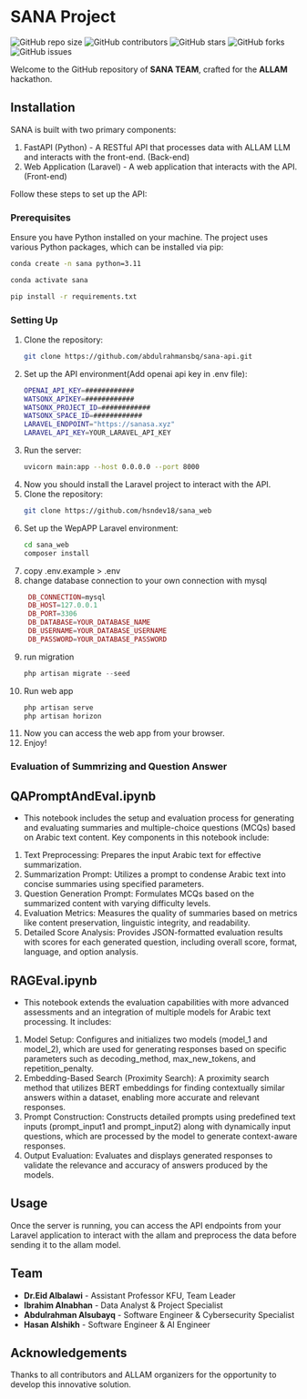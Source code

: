 
# SANA Project

![GitHub repo size](https://img.shields.io/github/repo-size/abdulrahmansbq/sana-api)
![GitHub contributors](https://img.shields.io/github/contributors/abdulrahmansbq/sana-api)
![GitHub stars](https://img.shields.io/github/stars/abdulrahmansbq/sana-api?style=social)
![GitHub forks](https://img.shields.io/github/forks/abdulrahmansbq/sana-api?style=social)
![GitHub issues](https://img.shields.io/github/issues/abdulrahmansbq/sana-api)


Welcome to the GitHub repository of **SANA TEAM**, crafted for the **ALLAM** hackathon.

## Installation

SANA is built with two primary components:

1. FastAPI (Python) - A RESTful API that processes data with ALLAM LLM and interacts with the front-end. (Back-end)
2. Web Application (Laravel) - A web application that interacts with the API. (Front-end)

Follow these steps to set up the API:
### Prerequisites

Ensure you have Python installed on your machine. The project uses various Python packages, which can be installed via pip:

```bash
conda create -n sana python=3.11 
```

```bash
conda activate sana
```

```bash
pip install -r requirements.txt
```

### Setting Up

1. Clone the repository:
    ```bash
    git clone https://github.com/abdulrahmansbq/sana-api.git
    ```
2. Set up the API environment(Add openai api key in .env file):
    ```bash
    OPENAI_API_KEY=############
    WATSONX_APIKEY=############
    WATSONX_PROJECT_ID=############
    WATSONX_SPACE_ID=############
    LARAVEL_ENDPOINT="https://sanasa.xyz"
    LARAVEL_API_KEY=YOUR_LARAVEL_API_KEY
    ```
3. Run the server:
    ```bash
    uvicorn main:app --host 0.0.0.0 --port 8000
    ```
4.  Now you should install the Laravel project to interact with the API.
5.  Clone the repository:
    ```bash
    git clone https://github.com/hsndev18/sana_web
    ```
4. Set up the WepAPP Laravel environment:
    ```bash
    cd sana_web
    composer install
    ```
5. copy .env.example > .env
6. change database connection to your own connection with mysql
   ```php
    DB_CONNECTION=mysql
    DB_HOST=127.0.0.1
    DB_PORT=3306
    DB_DATABASE=YOUR_DATABASE_NAME
    DB_USERNAME=YOUR_DATABASE_USERNAME
    DB_PASSWORD=YOUR_DATABASE_PASSWORD
    ```
7. run migration
    ```php
    php artisan migrate --seed
    ```
8. Run web app
   ```php
   php artisan serve
   php artisan horizon
   ```
9. Now you can access the web app from your browser.
10. Enjoy!

### Evaluation of Summrizing and Question Answer

## QAPromptAndEval.ipynb 
- This notebook includes the setup and evaluation process for generating and evaluating summaries and multiple-choice questions (MCQs) based on Arabic text content. Key components in this notebook include:

1. Text Preprocessing: Prepares the input Arabic text for effective summarization.
2. Summarization Prompt: Utilizes a prompt to condense Arabic text into concise summaries using specified parameters.
3. Question Generation Prompt: Formulates MCQs based on the summarized content with varying difficulty levels.
4. Evaluation Metrics: Measures the quality of summaries based on metrics like content preservation, linguistic integrity, and readability.
5. Detailed Score Analysis: Provides JSON-formatted evaluation results with scores for each generated question, including overall score, format, language, and option analysis.

## RAGEval.ipynb
- This notebook extends the evaluation capabilities with more advanced assessments and an integration of multiple models for Arabic text processing. It includes:

1. Model Setup: Configures and initializes two models (model_1 and model_2), which are used for generating responses based on specific parameters such as decoding_method, max_new_tokens, and repetition_penalty.
2. Embedding-Based Search (Proximity Search): A proximity search method that utilizes BERT embeddings for finding contextually similar answers within a dataset, enabling more accurate and relevant responses.
3. Prompt Construction: Constructs detailed prompts using predefined text inputs (prompt_input1 and prompt_input2) along with dynamically input questions, which are processed by the model to generate context-aware responses.
4. Output Evaluation: Evaluates and displays generated responses to validate the relevance and accuracy of answers produced by the models.

## Usage

Once the server is running, you can access the API endpoints from your Laravel application to interact with the allam and preprocess the data before sending it to the allam model.

## Team

- **Dr.Eid Albalawi** - Assistant Professor KFU, Team Leader
- **Ibrahim Alnabhan** - Data Analyst & Project Specialist
- **Abdulrahman Alsubayq** - Software Engineer & Cybersecurity Specialist
- **Hasan Alshikh** - Software Engineer & AI Engineer

## Acknowledgements

Thanks to all contributors and ALLAM organizers for the opportunity to develop this innovative solution.

